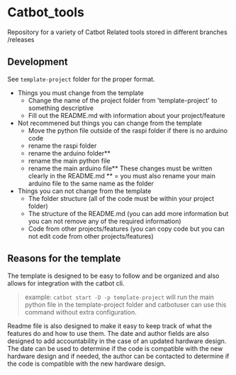 # Catbot_tools
Repository for a variety of Catbot Related tools stored in different branches /releases

## Development
See `template-project` folder for the proper format.

* Things you must change from the template
  - Change the name of the project folder from 'template-project' to something descriptive
  - Fill out the README.md with information about your project/feature
* Not recommened but things you can change from the template
  - Move the python file outside of the raspi folder if there is no arduino code
  - rename the raspi folder
  - rename the arduino folder**
  - rename the main python file
  - rename the main arduino file**
  These changes must be written clearly in the README.md
  ** = you must also rename your main arduino file to the same name as the folder
* Things you can not change from the template
  - The folder structure (all of the code must be within your project folder)
  - The structure of the README.md (you can add more information but you can not remove any of the required information)
  - Code from other projects/features (you can copy code but you can not edit code from other projects/features)

## Reasons for the template
The template is designed to be easy to follow and be organized and also allows for integration with the catbot cli.
> example: `catbot start -D -p template-project` will run the main python file in the template-project folder and catbotuser can use this command without extra configuration.

Readme file is also designed to make it easy to keep track of what the features do and how to use them.
The date and author fields are also designed to add accountability in the case of an updated hardware design. 
The date can be used to determine if the code is compatible with the new hardware design and if needed, the author can be contacted to determine if the code is compatible with the new hardware design.
